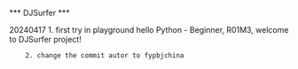 *** DJSurfer ***

20240417	1. first try in playground
		hello Python - Beginner, R01M3, welcome to DJSurfer project!

		2. change the commit autor to fypbjchina
